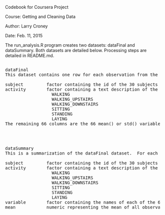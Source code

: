 
Codebook for Coursera Project

Course: Getting and Cleaning Data

Author: Larry Croney

Date: Feb. 11, 2015

The run_analysis.R program creates two datasets: dataFinal and dataSummary.  Both datasets are detailed below.  Processing steps are detailed in README.md.


<pre>

dataFinal
This dataset contains one row for each observation from the phone's sensors (10299 observations), and 66 variables are provided in columns.  The only tranformation performed on the data was converting the subject id to a factor, and mapping the activity names provided in the activity_labels.txt file included with the raw data to the activity id's as a factor.  Only the mean() and std() variables from the raw data were included, and both the training and test data sets were combined into a single set.

subject         factor containing the id of the 30 subjects involved in the experiment
activity        factor containing a text description of the six activities classified
                  WALKING
                  WALKING_UPSTAIRS
                  WALKING_DOWNSTAIRS
                  SITTING
                  STANDING
                  LAYING
The remaining 66 columns are the 66 mean() or std() variables from the raw dataset, and are named accordingly.  All represent sensor data, and are normalized and bounded within [-1, 1].




dataSummary
This is a summarization of the dataFinal dataset.  For each combination of subject and activity, each variable is averaged.  The dataset is in long form, which results in 4 columns and 11880 rows.

subject         factor containing the id of the 30 subjects involved in the experiment
activity        factor containing a text description of the six activities classified
                  WALKING
                  WALKING_UPSTAIRS
                  WALKING_DOWNSTAIRS
                  SITTING
                  STANDING
                  LAYING
variable        factor containing the names of each of the 66 mean() or std() variables from the raw dataset
mean            numeric representing the mean of all observations for this subject, activity, variable combination

</pre>

